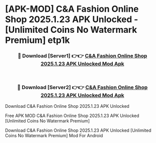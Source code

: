 # [APK-MOD] C&A Fashion Online Shop 2025.1.23 APK Unlocked - [Unlimited Coins No Watermark Premium] etp1k



<div align="center">
<h3>🔴 Download [Server1] 👉👉 <a href="https://momento.my/?title=C&A_Fashion_Online_Shop_2025.1.23_APK_Unlocked">C&A Fashion Online Shop 2025.1.23 APK Unlocked Mod Apk</a></h3><br>

<h3>🔴 Download [Server2] 👉👉 <a href="https://momento.my/?title=C&A_Fashion_Online_Shop_2025.1.23_APK_Unlocked">C&A Fashion Online Shop 2025.1.23 APK Unlocked Mod Apk</a></h3>
</div>



Download C&A Fashion Online Shop 2025.1.23 APK Unlocked 

Free APK MOD C&A Fashion Online Shop 2025.1.23 APK Unlocked [Unlimited Coins No Watermark Premium]

Download C&A Fashion Online Shop 2025.1.23 APK Unlocked [Unlimited Coins No Watermark Premium] Mod For Android
